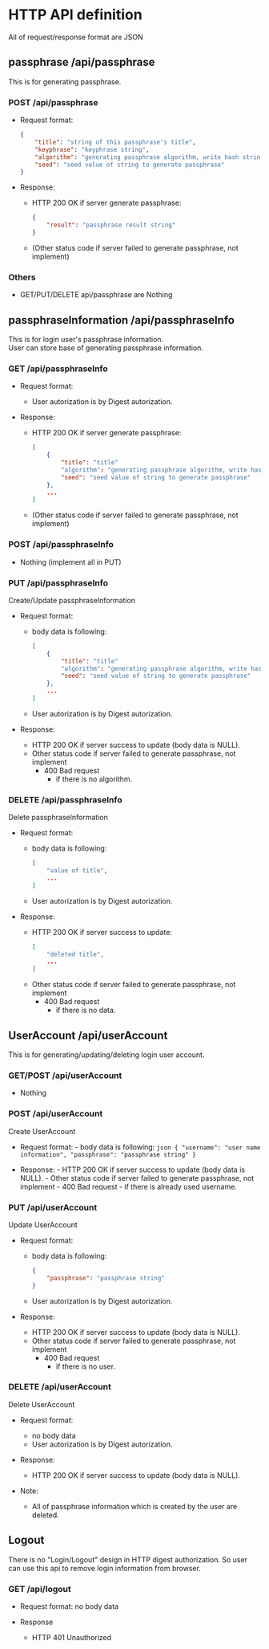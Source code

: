 # HTTP API definition

All of request/response format  are JSON

## passphrase /api/passphrase

This is for generating passphrase.

### POST /api/passphrase

- Request format:
	```json
	{
		"title": "string of this passphrase's title",
		"keyphrase": "keyphrase string",
		"algorithm": "generating passphrase algorithm, write hash string",
		"seed": "seed value of string to generate passphrase"
	}
	```

- Response:
	- HTTP 200 OK if server generate passphrase:
		```json
		{
			"result": "passphrase result string"
		}
		```
	- (Other status code if server failed to generate passphrase, not implement)

### Others

- GET/PUT/DELETE api/passphrase are Nothing

## passphraseInformation /api/passphraseInfo

This is for login user's passphrase information.  
User can store base of generating passphrase information.

### GET /api/passphraseInfo

- Request format:
	- User autorization is by Digest autorization.

- Response:
	- HTTP 200 OK if server generate passphrase:
		```json
		[
			{
				"title": "title"
				"algorithm": "generating passphrase algorithm, write hash string",
				"seed": "seed value of string to generate passphrase"
			},
			...
		]
		```
	- (Other status code if server failed to generate passphrase, not implement)

### POST /api/passphraseInfo

- Nothing (implement all in PUT)

### PUT /api/passphraseInfo

Create/Update passphraseInformation

- Request format:
	- body data is following:
		```json
		[
			{
				"title": "title"
				"algorithm": "generating passphrase algorithm, write hash string",
				"seed": "seed value of string to generate passphrase"
			},
			...
		]
		```
	- User autorization is by Digest autorization.

- Response:
	- HTTP 200 OK if server success to update (body data is NULL).
	- Other status code if server failed to generate passphrase, not implement
		- 400 Bad request
			- if there is no algorithm.

### DELETE /api/passphraseInfo

Delete passphraseInformation

- Request format:
	- body data is following:
		```json
		[
			"value of title",
			...
		]
		```
	- User autorization is by Digest autorization.

- Response:
	- HTTP 200 OK if server success to update:
		```json
		[
			"deleted title",
			...
		]
		```
	- Other status code if server failed to generate passphrase, not implement
		- 400 Bad request
			- if there is no data.

## UserAccount /api/userAccount

This is for generating/updating/deleting login user account.

### GET/POST /api/userAccount

- Nothing

### POST /api/userAccount

Create UserAccount

- Request format:
       - body data is following:
               ```json
               {
                       "username": "user name information",
                       "passphrase": "passphrase string"
               }
               ```

- Response:
       - HTTP 200 OK if server success to update (body data is NULL).
       - Other status code if server failed to generate passphrase, not implement
               - 400 Bad request
                       - if there is already used username.


### PUT /api/userAccount

Update UserAccount

- Request format:
	- body data is following:
		```json
		{
			"passphrase": "passphrase string"
		}
		```
	- User autorization is by Digest autorization.

- Response:
	- HTTP 200 OK if server success to update (body data is NULL).
	- Other status code if server failed to generate passphrase, not implement
		- 400 Bad request
			- if there is no user.

### DELETE /api/userAccount

Delete UserAccount

- Request format:
	- no body data
	- User autorization is by Digest autorization.

- Response:
	- HTTP 200 OK if server success to update (body data is NULL).

- Note:
	- All of passphrase information which is created by the user are deleted.

## Logout

There is no "Login/Logout" design in HTTP digest authorization.
So user can use this api to remove login information from browser.

### GET /api/logout

- Request format:
	no body data

- Response
	- HTTP 401 Unauthorized
